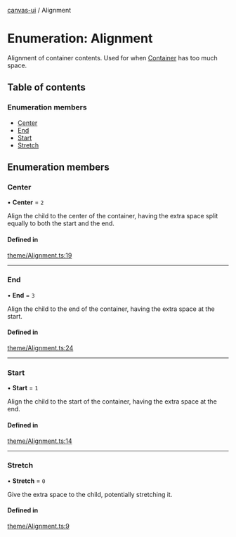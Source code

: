 [canvas-ui](../README.md) / Alignment

# Enumeration: Alignment

Alignment of container contents. Used for when [Container](../classes/container.md) has too much
space.

## Table of contents

### Enumeration members

- [Center](alignment.md#center)
- [End](alignment.md#end)
- [Start](alignment.md#start)
- [Stretch](alignment.md#stretch)

## Enumeration members

### Center

• **Center** = `2`

Align the child to the center of the container, having the extra space
split equally to both the start and the end.

#### Defined in

[theme/Alignment.ts:19](https://github.com/playkostudios/canvas-ui/blob/ab8ca6c/src/theme/Alignment.ts#L19)

___

### End

• **End** = `3`

Align the child to the end of the container, having the extra space at
the start.

#### Defined in

[theme/Alignment.ts:24](https://github.com/playkostudios/canvas-ui/blob/ab8ca6c/src/theme/Alignment.ts#L24)

___

### Start

• **Start** = `1`

Align the child to the start of the container, having the extra space at
the end.

#### Defined in

[theme/Alignment.ts:14](https://github.com/playkostudios/canvas-ui/blob/ab8ca6c/src/theme/Alignment.ts#L14)

___

### Stretch

• **Stretch** = `0`

Give the extra space to the child, potentially stretching it.

#### Defined in

[theme/Alignment.ts:9](https://github.com/playkostudios/canvas-ui/blob/ab8ca6c/src/theme/Alignment.ts#L9)
